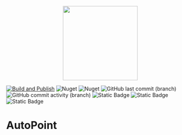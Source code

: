 <p align="center">
    <img src="https://github.com/user-attachments/assets/f516f36e-e9e1-4c35-bea9-4b5b9f671e94" width="200" height="200" />
</p>

[![Build and Publish](https://github.com/kris701/AutoPoint/actions/workflows/dotnet-desktop.yml/badge.svg)](https://github.com/kris701/AutoPoint/actions/workflows/dotnet-desktop.yml)
![Nuget](https://img.shields.io/nuget/v/AutoPoint)
![Nuget](https://img.shields.io/nuget/dt/AutoPoint)
![GitHub last commit (branch)](https://img.shields.io/github/last-commit/kris701/AutoPoint/main)
![GitHub commit activity (branch)](https://img.shields.io/github/commit-activity/m/kris701/AutoPoint)
![Static Badge](https://img.shields.io/badge/Platform-Windows-blue)
![Static Badge](https://img.shields.io/badge/Platform-Linux-blue)
![Static Badge](https://img.shields.io/badge/Framework-dotnet--8.0-green)

# AutoPoint

